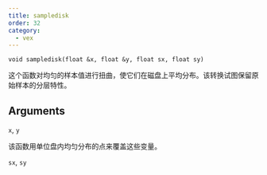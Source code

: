 ```yaml
---
title: sampledisk
order: 32
category:
  - vex
---
```


`void sampledisk(float &x, float &y, float sx, float sy)`

这个函数对均匀的样本值进行扭曲，使它们在磁盘上平均分布。该转换试图保留原始样本的分层特性。

## Arguments

`x`, `y`

该函数用单位盘内均匀分布的点来覆盖这些变量。

`sx`, `sy`
